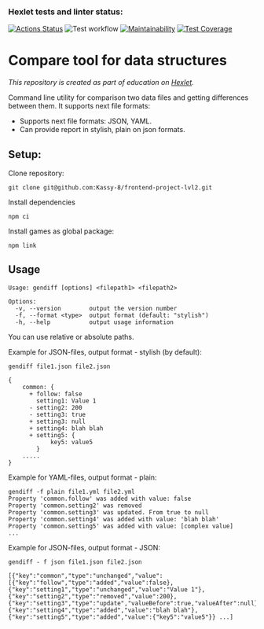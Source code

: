 ### Hexlet tests and linter status:
[![Actions Status](https://github.com/Kassy-8/frontend-project-lvl2/workflows/hexlet-check/badge.svg)](https://github.com/Kassy-8/frontend-project-lvl2/actions)
![Test workflow](https://github.com/Kassy-8/frontend-project-lvl2/actions/workflows/nodeTest.yml/badge.svg)
[![Maintainability](https://api.codeclimate.com/v1/badges/dc9547b8367c701e3de5/maintainability)](https://codeclimate.com/github/Kassy-8/frontend-project-lvl2/maintainability)
[![Test Coverage](https://api.codeclimate.com/v1/badges/dc9547b8367c701e3de5/test_coverage)](https://codeclimate.com/github/Kassy-8/frontend-project-lvl2/test_coverage)

# Compare tool for data structures
*This repository is created as part of education on [Hexlet](https://hexlet.io).*

Command line utility for comparison two data files and getting differences between them. It supports next file formats:
* Supports next file formats: JSON, YAML.
* Can provide report in stylish, plain on json formats.


## Setup:

Clone repository:

`git clone git@github.com:Kassy-8/frontend-project-lvl2.git`

Install dependencies

`npm ci`

Install games as global package:

`npm link`

## Usage
```
Usage: gendiff [options] <filepath1> <filepath2>

Options:
  -v, --version        output the version number
  -f, --format <type>  output format (default: "stylish")
  -h, --help           output usage information
```
You can use relative or absolute paths.

Example for JSON-files, output format - stylish (by default):

```
gendiff file1.json file2.json

{
    common: {
      + follow: false
        setting1: Value 1
      - setting2: 200
      - setting3: true
      + setting3: null
      + setting4: blah blah
      + setting5: {
            key5: value5
        }
    .....
}
```
<script id="asciicast-OSZlXbQJtmQPQbwBt2hhBPRV9" src="https://asciinema.org/a/OSZlXbQJtmQPQbwBt2hhBPRV9.js" async></script>

Example for YAML-files, output format - plain:

```
gendiff -f plain file1.yml file2.yml
Property 'common.follow' was added with value: false
Property 'common.setting2' was removed
Property 'common.setting3' was updated. From true to null
Property 'common.setting4' was added with value: 'blah blah'
Property 'common.setting5' was added with value: [complex value]
...
```

<script id="asciicast-eVzhc1jk5YeeIpc7AzSnoAmzH" src="https://asciinema.org/a/eVzhc1jk5YeeIpc7AzSnoAmzH.js" async></script>

Example for JSON-files, output format - JSON:
```
gendiff - f json file1.json file2.json

[{"key":"common","type":"unchanged","value":[{"key":"follow","type":"added","value":false},{"key":"setting1","type":"unchanged","value":"Value 1"},{"key":"setting2","type":"removed","value":200},{"key":"setting3","type":"update","valueBefore":true,"valueAfter":null},{"key":"setting4","type":"added","value":"blah blah"},{"key":"setting5","type":"added","value":{"key5":"value5"}} ...]
```
<script id="asciicast-KbYJZVzu80GnmMIFqnGtyVF2T" src="https://asciinema.org/a/KbYJZVzu80GnmMIFqnGtyVF2T.js" async></script>
